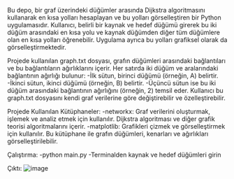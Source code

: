 Bu depo, bir graf üzerindeki düğümler arasında Dijkstra algoritmasını kullanarak en kısa yolları hesaplayan ve bu yolları görselleştiren bir Python uygulamasıdır. Kullanıcı, belirli bir kaynak ve hedef düğümü girerek bu iki düğüm arasındaki en kısa yolu ve kaynak düğümden diğer tüm düğümlere olan en kısa yolları öğrenebilir. Uygulama ayrıca bu yolları grafiksel olarak da görselleştirmektedir.

Projede kullanılan graph.txt dosyası, grafın düğümleri arasındaki bağlantıları ve bu bağlantıların ağırlıklarını içerir. Her satırda iki düğüm ve aralarındaki bağlantının ağırlığı bulunur:
-İlk sütun, birinci düğümü (örneğin, A) belirtir.
-İkinci sütun, ikinci düğümü (örneğin, B) belirtir.
-Üçüncü sütun ise bu iki düğüm arasındaki bağlantının ağırlığını (örneğin, 2) temsil eder.
Kullanıcı bu graph.txt dosyasını kendi graf verilerine göre değiştirebilir ve özelleştirebilir.

Projede Kullanılan Kütüphaneler:
-networkx: Graf verilerini oluşturmak, işlemek ve analiz etmek için kullanılır. Dijkstra algoritması ve diğer grafik teorisi algoritmalarını içerir.
-matplotlib: Grafikleri çizmek ve görselleştirmek için kullanılır. Bu kütüphane ile grafın düğümleri, kenarları ve ağırlıkları görselleştirilebilir.

Çalıştırma:
-python main.py
-Terminalden kaynak ve hedef düğümleri girin


Çıktı:
![image](https://github.com/osmandemir2533/ShortestPathCalculationUsingDijkstra-sAlgorithm/assets/111290271/8e9f9bf1-8e58-4f2e-b96e-1c0ca7d4a037)
